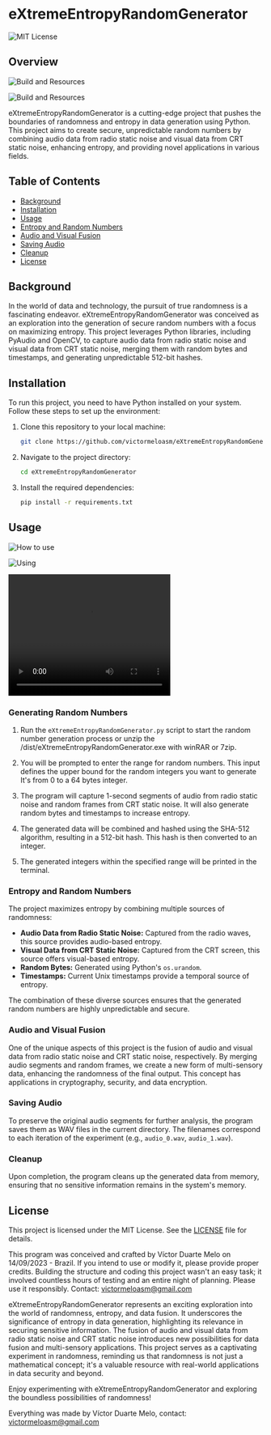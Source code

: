 # eXtremeEntropyRandomGenerator

![MIT License](https://img.shields.io/badge/license-MIT-blue.svg)

## Overview

![Build and Resources](Image1.jpg)

![Build and Resources](Image2.jpg)


eXtremeEntropyRandomGenerator is a cutting-edge project that pushes the boundaries of randomness and entropy in data generation using Python. This project aims to create secure, unpredictable random numbers by combining audio data from radio static noise and visual data from CRT static noise, enhancing entropy, and providing novel applications in various fields.

## Table of Contents

- [Background](#background)
- [Installation](#installation)
- [Usage](#usage)
- [Entropy and Random Numbers](#entropy-and-random-numbers)
- [Audio and Visual Fusion](#audio-and-visual-fusion)
- [Saving Audio](#saving-audio)
- [Cleanup](#cleanup)
- [License](#license)

## Background

In the world of data and technology, the pursuit of true randomness is a fascinating endeavor. eXtremeEntropyRandomGenerator was conceived as an exploration into the generation of secure random numbers with a focus on maximizing entropy. This project leverages Python libraries, including PyAudio and OpenCV, to capture audio data from radio static noise and visual data from CRT static noise, merging them with random bytes and timestamps, and generating unpredictable 512-bit hashes.

## Installation

To run this project, you need to have Python installed on your system. Follow these steps to set up the environment:

1. Clone this repository to your local machine:

   ```bash
   git clone https://github.com/victormeloasm/eXtremeEntropyRandomGenerator.git
   ```

2. Navigate to the project directory:

   ```bash
   cd eXtremeEntropyRandomGenerator
   ```

3. Install the required dependencies:

   ```bash
   pip install -r requirements.txt
   ```

## Usage

![How to use](Screenshot.png)

![Using](Generator.png)

<video width="320" height="240" controls>
  <source src="video_filename.mp4" type="video/mp4">
  Your browser does not support the video tag.
</video>


### Generating Random Numbers

1. Run the `eXtremeEntropyRandomGenerator.py` script to start the random number generation process or unzip the /dist/eXtremeEntropyRandomGenerator.exe with winRAR or 7zip.

2. You will be prompted to enter the range for random numbers. This input defines the upper bound for the random integers you want to generate It's from 0 to a 64 bytes integer.

3. The program will capture 1-second segments of audio from radio static noise and random frames from CRT static noise. It will also generate random bytes and timestamps to increase entropy.

4. The generated data will be combined and hashed using the SHA-512 algorithm, resulting in a 512-bit hash. This hash is then converted to an integer.

5. The generated integers within the specified range will be printed in the terminal.

### Entropy and Random Numbers

The project maximizes entropy by combining multiple sources of randomness:

- **Audio Data from Radio Static Noise:** Captured from the radio waves, this source provides audio-based entropy.
- **Visual Data from CRT Static Noise:** Captured from the CRT screen, this source offers visual-based entropy.
- **Random Bytes:** Generated using Python's `os.urandom`.
- **Timestamps:** Current Unix timestamps provide a temporal source of entropy.

The combination of these diverse sources ensures that the generated random numbers are highly unpredictable and secure.

### Audio and Visual Fusion

One of the unique aspects of this project is the fusion of audio and visual data from radio static noise and CRT static noise, respectively. By merging audio segments and random frames, we create a new form of multi-sensory data, enhancing the randomness of the final output. This concept has applications in cryptography, security, and data encryption.

### Saving Audio

To preserve the original audio segments for further analysis, the program saves them as WAV files in the current directory. The filenames correspond to each iteration of the experiment (e.g., `audio_0.wav`, `audio_1.wav`).

### Cleanup

Upon completion, the program cleans up the generated data from memory, ensuring that no sensitive information remains in the system's memory.

## License

This project is licensed under the MIT License. See the [LICENSE](LICENSE) file for details.

 This program was conceived and crafted by Víctor Duarte Melo on 14/09/2023 - Brazil. If you intend to use or modify it, please provide proper credits. 
 Building the structure and coding this project wasn't an easy task; it involved countless hours of testing and an entire night of planning. Please use it responsibly.
 Contact: victormeloasm@gmail.com

eXtremeEntropyRandomGenerator represents an exciting exploration into the world of randomness, entropy, and data fusion. It underscores the significance of entropy in data generation, highlighting its relevance in securing sensitive information. The fusion of audio and visual data from radio static noise and CRT static noise introduces new possibilities for data fusion and multi-sensory applications. This project serves as a captivating experiment in randomness, reminding us that randomness is not just a mathematical concept; it's a valuable resource with real-world applications in data security and beyond.

Enjoy experimenting with eXtremeEntropyRandomGenerator and exploring the boundless possibilities of randomness!


Everything was made by Víctor Duarte Melo, contact: victormeloasm@gmail.com

